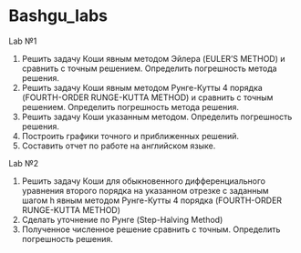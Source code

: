 # Bashgu_labs
Lab №1

1. Решить задачу Коши явным методом Эйлера (EULER’S METHOD) и
сравнить с точным решением. Определить погрешность метода
решения.
2. Решить задачу Коши явным методом Рунге-Кутты 4 порядка
(FOURTH-ORDER RUNGE-KUTTA METHOD) и сравнить с точным
решением. Определить погрешность метода решения.
3. Решить задачу Коши указанным методом. Определить погрешность
решения.
4. Построить графики точного и приближенных решений.
5. Составить отчет по работе на английском языке.

Lab №2

1. Решить задачу Коши для обыкновенного дифференциального уравнения
второго порядка на указанном отрезке с заданным шагом h явным методом
Рунге-Кутты 4 порядка (FOURTH-ORDER RUNGE-KUTTA METHOD)
2. Сделать уточнение по Рунге (Step-Halving Method)
3. Полученное численное решение сравнить с точным. Определить погрешность
решения.
